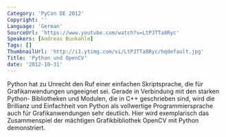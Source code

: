 ```yaml
---
Category: 'PyCon DE 2012'
Copyright: ''
Language: 'German'
SourceUrl: 'https://www.youtube.com/watch?v=LtPJTTa8Ryc'
Speakers: [Andreas Bunkahle]
Tags: []
ThumbnailUrl: 'http://i1.ytimg.com/vi/LtPJTTa8Ryc/hqdefault.jpg'
Title: 'Python und OpenCV'
date: '2012-10-31'
---
```

Python hat zu Unrecht den Ruf einer einfachen Skriptsprache, die für
Grafikanwendungen ungeeignet sei. Gerade in Verbindung mit den starken Python-
Bibliotheken und Modulen, die in C++ geschrieben sind, wird die Brillianz und
Einfachheit von Python als vollwertige Programmiersprache auch für
Grafikanwendungen sehr deutlich. Hier wird exemplarisch das Zusammenspiel der
mächtigen Grafikbibliothek OpenCV mit Python demonstriert.

